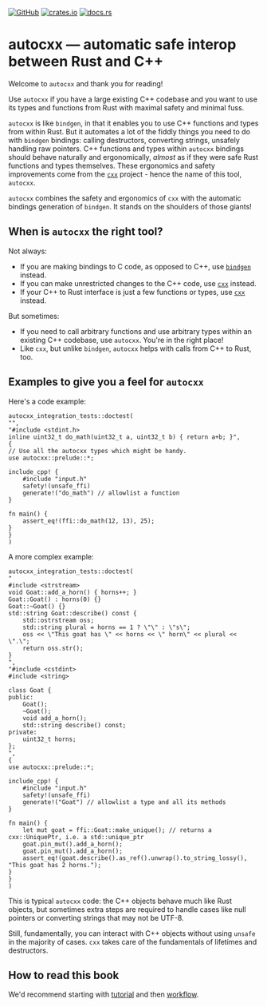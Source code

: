 [![GitHub](https://img.shields.io/crates/l/autocxx)](https://github.com/google/autocxx)
[![crates.io](https://img.shields.io/crates/d/autocxx)](https://crates.io/crates/autocxx)
[![docs.rs](https://docs.rs/autocxx/badge.svg)](https://docs.rs/autocxx)

# autocxx — automatic safe interop between Rust and C++

Welcome to `autocxx` and thank you for reading!

Use `autocxx` if you have a large existing C++ codebase and you want to use its types and functions from Rust with maximal safety and minimal fuss.

`autocxx` is like `bindgen`, in that it enables you to use C++ functions and types from within Rust. But it automates a lot of the fiddly things you need to do with `bindgen` bindings: calling destructors, converting strings, unsafely handling raw pointers. C++ functions and types within `autocxx` bindings should behave naturally and ergonomically, _almost_ as if they were safe Rust functions and types themselves. These ergonomics and safety improvements come from the [`cxx`](https://cxx.rs) project - hence the name of this tool, `autocxx`.

`autocxx` combines the safety and ergonomics of `cxx` with the automatic bindings generation of `bindgen`. It stands on the shoulders of those giants!

## When is `autocxx` the right tool?

Not always:

* If you are making bindings to C code, as opposed to C++, use [`bindgen`](https://rust-lang.github.io/rust-bindgen/) instead.
* If you can make unrestricted changes to the C++ code, use [`cxx`](https://cxx.rs) instead.
* If your C++ to Rust interface is just a few functions or types, use [`cxx`](https://cxx.rs) instead.

But sometimes:

* If you need to call arbitrary functions and use arbitrary types within an existing C++ codebase, use `autocxx`. You're in the right place!
* Like `cxx`, but unlike `bindgen`, `autocxx` helps with calls from C++ to Rust, too.

## Examples to give you a feel for `autocxx`

Here's a code example:

```rust,ignore,autocxx
autocxx_integration_tests::doctest(
"",
"#include <stdint.h>
inline uint32_t do_math(uint32_t a, uint32_t b) { return a+b; }",
{
// Use all the autocxx types which might be handy.
use autocxx::prelude::*;

include_cpp! {
    #include "input.h"
    safety!(unsafe_ffi)
    generate!("do_math") // allowlist a function
}

fn main() {
    assert_eq!(ffi::do_math(12, 13), 25);
}
}
)
```

A more complex example:

```rust,ignore,autocxx,hidecpp
autocxx_integration_tests::doctest(
"
#include <strstream>
void Goat::add_a_horn() { horns++; }
Goat::Goat() : horns(0) {}
Goat::~Goat() {}
std::string Goat::describe() const {
    std::ostrstream oss;
    std::string plural = horns == 1 ? \"\" : \"s\";
    oss << \"This goat has \" << horns << \" horn\" << plural << \".\";
    return oss.str();
}
",
"#include <cstdint>
#include <string>

class Goat {
public:
    Goat();
    ~Goat();
    void add_a_horn();
    std::string describe() const;
private:
    uint32_t horns;
};
",
{
use autocxx::prelude::*;

include_cpp! {
    #include "input.h"
    safety!(unsafe_ffi)
    generate!("Goat") // allowlist a type and all its methods
}

fn main() {
    let mut goat = ffi::Goat::make_unique(); // returns a cxx::UniquePtr, i.e. a std::unique_ptr
    goat.pin_mut().add_a_horn();
    goat.pin_mut().add_a_horn();
    assert_eq!(goat.describe().as_ref().unwrap().to_string_lossy(), "This goat has 2 horns.");
}
}
)
```

This is typical `autocxx` code: the C++ objects behave much like Rust objects, but
sometimes extra steps are required to handle cases like null pointers or converting strings that may not be UTF-8.

Still, fundamentally, you can interact with C++ objects without using `unsafe` in the majority of cases.
`cxx` takes care of the fundamentals of lifetimes and destructors.

## How to read this book

We'd recommend starting with [tutorial](tutorial.md) and then [workflow](workflow.md).
